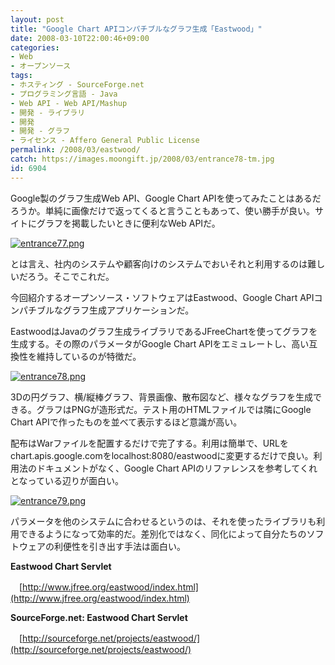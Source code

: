 ```yaml
---
layout: post
title: "Google Chart APIコンパチブルなグラフ生成「Eastwood」"
date: 2008-03-10T22:00:46+09:00
categories:
- Web
- オープンソース
tags: 
- ホスティング - SourceForge.net
- プログラミング言語 - Java
- Web API - Web API/Mashup
- 開発 - ライブラリ
- 開発
- 開発 - グラフ
- ライセンス - Affero General Public License
permalink: /2008/03/eastwood/
catch: https://images.moongift.jp/2008/03/entrance78-tm.jpg
id: 6904
---
```

Google製のグラフ生成Web API、Google Chart APIを使ってみたことはあるだろうか。単純に画像だけで返ってくると言うこともあって、使い勝手が良い。サイトにグラフを掲載したいときに便利なWeb APIだ。

  

[![entrance77.png](https://images.moongift.jp/2008/03/entrance77-tm.jpg)](https://images.moongift.jp/2008/03/entrance77.png)

  

とは言え、社内のシステムや顧客向けのシステムでおいそれと利用するのは難しいだろう。そこでこれだ。

  

今回紹介するオープンソース・ソフトウェアはEastwood、Google Chart APIコンパチブルなグラフ生成アプリケーションだ。

  
  
<!--more-->  

EastwoodはJavaのグラフ生成ライブラリであるJFreeChartを使ってグラフを生成する。その際のパラメータがGoogle Chart APIをエミュレートし、高い互換性を維持しているのが特徴だ。

  

[![entrance78.png](https://images.moongift.jp/2008/03/entrance78-tm.jpg)](https://images.moongift.jp/2008/03/entrance78.jpg)

  

3Dの円グラフ、横/縦棒グラフ、背景画像、散布図など、様々なグラフを生成できる。グラフはPNGが造形式だ。テスト用のHTMLファイルでは隣にGoogle Chart APIで作ったものを並べて表示するほど意識が高い。

  

配布はWarファイルを配置するだけで完了する。利用は簡単で、URLをchart.apis.google.comをlocalhost:8080/eastwoodに変更するだけで良い。利用法のドキュメントがなく、Google Chart APIのリファレンスを参考してくれとなっている辺りが面白い。

  

[![entrance79.png](https://images.moongift.jp/2008/03/entrance79-tm.jpg)](https://images.moongift.jp/2008/03/entrance79.jpg)

  

パラメータを他のシステムに合わせるというのは、それを使ったライブラリも利用できるようになって効率的だ。差別化ではなく、同化によって自分たちのソフトウェアの利便性を引き出す手法は面白い。

  

**Eastwood Chart Servlet**  
  
　[http://www.jfree.org/eastwood/index.html](http://www.jfree.org/eastwood/index.html)  
  
**SourceForge.net: Eastwood Chart Servlet**  
  
　[http://sourceforge.net/projects/eastwood/](http://sourceforge.net/projects/eastwood/)

  
